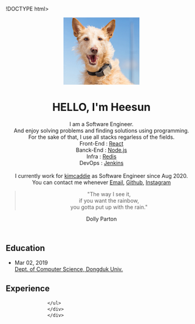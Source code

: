 !DOCTYPE html>
<html lang="en">
<head>
    <meta charset="UTF-8">
    <meta http-equiv="X-UA-Compatible" content="IE=edge">
    <meta name="viewport" content="width=device-width, initial-scale=1.0">
    <title>자기소개</title>
    <link rel="stylesheet" href="style.css">
</head>
<body>
    <div class="container">
        <header class="header">
        <div class="img">
        <img src="GDG.PNG" class="profile-image" width="200px" >
        </div>
        <div class="profile_header">
        <h1>HELLO, I'm Heesun</h1>
        </div>
        <div class="profile_body">
        <p>I am a Software Engineer.
            <br>
            And enjoy solving problems and finding solutions 
            using programming.
            <br>
            For the sake of that, I use all stacks regarless of 
            the fields.
            <br>
            Front-End : <a target="_blank" href="https://reactis.org/">React</a>
           <br>
            Banck-End : <a target="_blank" href="https://nodejs.org/ko/">Node.js</a>
            <br>
            Infra : <a target="_blank" href="https://redis.io/">Redis</a>
            <br>
            DevOps : <a target="_blank" href="https://www.jenkins.io/">Jenkins</a>
            <br>
            <br>
            I currently work for <a target="_blank" href="https://kimcaddie.com/">kimcaddie</a> as Software Engineer since Aug 2020.
            <br>
            You can contact me whenever <a target="_blank" href="mailto:heesunny99@naver.com">Email</a>, <a href="https://github.com/HelloHeesun" target="_blank" title="github">Github</a>, <a target="_blank" href="https://www.instgram.com/heesum__/">Instagram</a>
        </P>
    </div>
            <blockquote>
                <p class="quote">
                    "The way I see it,
                    <br>
                    if you want the rainbow,
                    <br>
                    you gotta put up with the rain."
                </p>
            </blockquote>
            <p class="dolly">Dolly Parton</p>
        </div>
        </header>
        <div class="discription">
            <h2>Education</h2>
            <ul class="List">
                <li class="List-item">
                    <div class="List-timestamp">
                        <time class="Timestamp" datetime="2019-03-02">Mar 02, 2019</time>
                    </div>
                    <div class="List-text u-textTruncate">
                        <a target="_blank" href="https://www.dongduk.ac.kr/kor/main.do" title="Dept. of Computer Science, Dongduk Univ.">Dept. of Computer Science, Dongduk Univ.</a>
                    </div>
                    </li>
                </ul>
                <h2>Experience</h2>
                <ul class="List">
            
                </ul>
                </div>
                </div>

</body>
</html>
